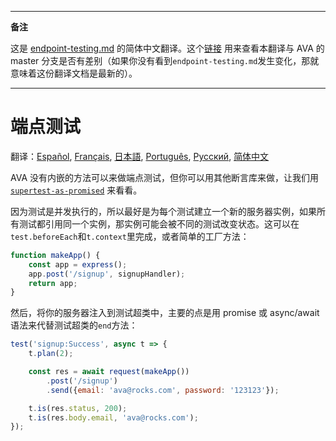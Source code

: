 ___
**备注**

这是 [endpoint-testing.md](https://github.com/sindresorhus/ava/blob/master/docs/recipes/endpoint-testing.md) 的简体中文翻译。这个[链接](https://github.com/sindresorhus/ava/compare/89767ec3b6174e59d37faaadb50cfa3c0d58bda6...master#diff-aee54ab6a703c02779edb3ebbb35e96f) 用来查看本翻译与 AVA 的 master 分支是否有差别（如果你没有看到`endpoint-testing.md`发生变化，那就意味着这份翻译文档是最新的）。
___

# 端点测试

翻译：[Español](https://github.com/sindresorhus/ava-docs/blob/master/es_ES/docs/recipes/endpoint-testing.md), [Français](https://github.com/sindresorhus/ava-docs/blob/master/fr_FR/docs/recipes/endpoint-testing.md), [日本語](https://github.com/sindresorhus/ava-docs/blob/master/ja_JP/docs/recipes/endpoint-testing.md), [Português](https://github.com/sindresorhus/ava-docs/blob/master/pt_BR/docs/recipes/endpoint-testing.md), [Русский](https://github.com/sindresorhus/ava-docs/blob/master/ru_RU/docs/recipes/endpoint-testing.md), [简体中文](https://github.com/sindresorhus/ava-docs/blob/master/zh_CN/docs/recipes/endpoint-testing.md)

AVA 没有内嵌的方法可以来做端点测试，但你可以用其他断言库来做，让我们用 [`supertest-as-promised`](https://github.com/WhoopInc/supertest-as-promised) 来看看。

因为测试是并发执行的，所以最好是为每个测试建立一个新的服务器实例，如果所有测试都引用同一个实例，那实例可能会被不同的测试改变状态。这可以在`test.beforeEach`和`t.context`里完成，或者简单的工厂方法：

```js
function makeApp() {
    const app = express();
    app.post('/signup', signupHandler);
    return app;
}
```

然后，将你的服务器注入到测试超类中，主要的点是用 promise 或 async/await 语法来代替测试超类的`end`方法：

```js
test('signup:Success', async t => {
    t.plan(2);

    const res = await request(makeApp())
        .post('/signup')
        .send({email: 'ava@rocks.com', password: '123123'});

    t.is(res.status, 200);
    t.is(res.body.email, 'ava@rocks.com');
});
```
